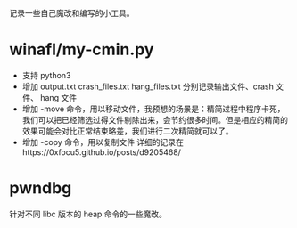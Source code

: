 记录一些自己魔改和编写的小工具。

# winafl/my-cmin.py
- 支持 python3
- 增加 output.txt crash_files.txt hang_files.txt 分别记录输出文件、crash 文件、 hang 文件
- 增加 -move 命令，用以移动文件，我预想的场景是：精简过程中程序卡死，我们可以把已经筛选过得文件剔除出来，会节约很多时间。但是相应的精简的效果可能会对比正常结束略差，我们进行二次精简就可以了。
- 增加 -copy 命令，用以复制文件
详细的记录在https://0xfocu5.github.io/posts/d9205468/

# pwndbg
针对不同 libc 版本的 heap 命令的一些魔改。
